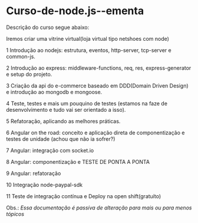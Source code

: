 # Curso-de-node.js--ementa  

Descrição do curso segue abaixo:  

Iremos criar uma vitrine virtual(loja virtual tipo netshoes com node)  

1 Introdução ao nodejs: estrutura, eventos, http-server, tcp-server e common-js.  

2 Introdução ao express: middleware-functions, req, res, express-generator e setup do projeto.  

3 Criação da api do e-commerce baseado em DDD(Domain Driven Design) e introdução ao mongodb e mongoose.  

4 Teste, testes e mais um pouquino de testes (estamos na faze de desenvolvimento e tudo vai ser orientado a isso).  

5 Refatoração, aplicando as melhores práticas.  

6 Angular on the road: conceito e aplicação direta de componentização e testes de unidade (achou que não ia sofrer?)  

7 Angular: integração com socket.io 

8 Angular: componentização e TESTE DE PONTA A PONTA  

9 Angular: refatoração

10 Integração node-paypal-sdk

11 Teste de integração contínua e Deploy na open shift(gratuíto)  



Obs.: *Essa documentação é passíva de alteração para mais ou para menos tópicos*
